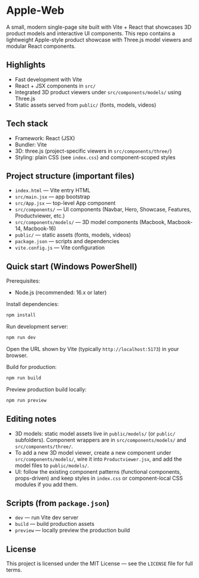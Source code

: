 # Apple-Web

A small, modern single-page site built with Vite + React that showcases 3D product models and interactive UI components. This repo contains a lightweight Apple-style product showcase with Three.js model viewers and modular React components.

## Highlights

- Fast development with Vite
- React + JSX components in `src/`
- Integrated 3D product viewers under `src/components/models/` using Three.js
- Static assets served from `public/` (fonts, models, videos)

## Tech stack

- Framework: React (JSX)
- Bundler: Vite
- 3D: three.js (project-specific viewers in `src/components/three/`)
- Styling: plain CSS (see `index.css`) and component-scoped styles

## Project structure (important files)

- `index.html` — Vite entry HTML
- `src/main.jsx` — app bootstrap
- `src/App.jsx` — top-level App component
- `src/components/` — UI components (Navbar, Hero, Showcase, Features, Productviewer, etc.)
- `src/components/models/` — 3D model components (Macbook, Macbook-14, Macbook-16)
- `public/` — static assets (fonts, models, videos)
- `package.json` — scripts and dependencies
- `vite.config.js` — Vite configuration

## Quick start (Windows PowerShell)

Prerequisites:

- Node.js (recommended: 16.x or later)

Install dependencies:

```powershell
npm install
```

Run development server:

```powershell
npm run dev
```

Open the URL shown by Vite (typically `http://localhost:5173`) in your browser.

Build for production:

```powershell
npm run build
```

Preview production build locally:

```powershell
npm run preview
```

## Editing notes

- 3D models: static model assets live in `public/models/` (or `public/` subfolders). Component wrappers are in `src/components/models/` and `src/components/three/`.
- To add a new 3D model viewer, create a new component under `src/components/models/`, wire it into `Productviewer.jsx`, and add the model files to `public/models/`.
- UI: follow the existing component patterns (functional components, props-driven) and keep styles in `index.css` or component-local CSS modules if you add them.

## Scripts (from `package.json`)

- `dev` — run Vite dev server
- `build` — build production assets
- `preview` — locally preview the production build

## License

This project is licensed under the MIT License — see the `LICENSE` file for full terms.


